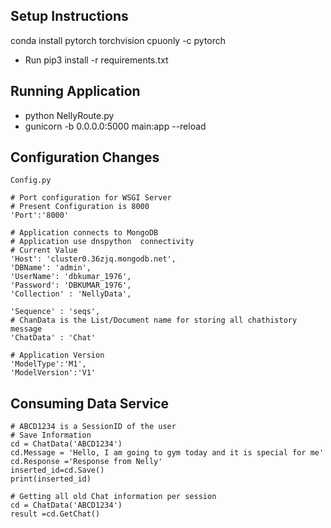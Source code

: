 ## Setup Instructions

conda install pytorch torchvision cpuonly -c pytorch

-   Run pip3 install -r requirements.txt

## Running Application
 
-   python NellyRoute.py
-   gunicorn -b 0.0.0.0:5000 main:app --reload
## Configuration Changes
	Config.py

    # Port configuration for WSGI Server
    # Present Configuration is 8000
    'Port':'8000'

    # Application connects to MongoDB
    # Application use dnspython  connectivity
    # Current Value
    'Host': 'cluster0.36zjq.mongodb.net',
    'DBName': 'admin',
    'UserName': 'dbkumar_1976',
    'Password': 'DBKUMAR_1976',
    'Collection' : 'NellyData',

    'Sequence' : 'seqs',
    # ChanData is the List/Document name for storing all chathistory message
    'ChatData' : 'Chat'

    # Application Version 
    'ModelType':'M1',
    'ModelVersion':'V1'

## Consuming Data Service
   
    # ABCD1234 is a SessionID of the user
    # Save Information
    cd = ChatData('ABCD1234')
    cd.Message = 'Hello, I am going to gym today and it is special for me'
    cd.Response ='Response from Nelly'
    inserted_id=cd.Save()
    print(inserted_id)

    # Getting all old Chat information per session
    cd = ChatData('ABCD1234')
    result =cd.GetChat()
